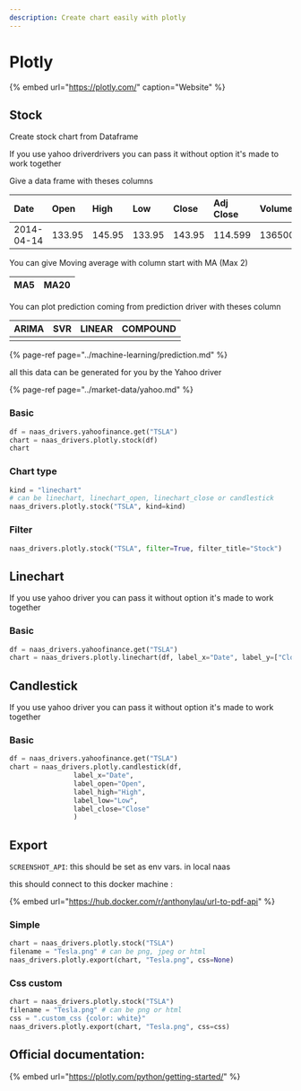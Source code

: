 ```yaml
---
description: Create chart easily with plotly
---
```


# Plotly

{% embed url="https://plotly.com/" caption="Website" %}

## Stock

Create stock chart from Dataframe

If you use yahoo driverdrivers  you can pass it without option it's made to work together

Give a data frame with theses columns

| Date | Open | High | Low | Close | Adj Close | Volume | Company |
| :--- | :--- | :--- | :--- | :--- | :--- | :--- | :--- |
| 2014-04-14 | 133.95 | 145.95 | 133.95 | 143.95 | 114.599 | 13650000 | TSLA |

You can give Moving average with column start with MA \(Max 2\)

| MA5 | MA20 |
| :--- | :--- |


You can plot prediction coming from prediction driver with theses column

| ARIMA | SVR | LINEAR | COMPOUND |
| :--- | :--- | :--- | :--- |
|  |  |  |  |

{% page-ref page="../machine-learning/prediction.md" %}

all this data can be generated for you by the Yahoo driver

{% page-ref page="../market-data/yahoo.md" %}

### Basic

```python
df = naas_drivers.yahoofinance.get("TSLA")
chart = naas_drivers.plotly.stock(df)
chart
```

### Chart type

```python
kind = "linechart" 
# can be linechart, linechart_open, linechart_close or candlestick
naas_drivers.plotly.stock("TSLA", kind=kind)
```

### Filter

```python
naas_drivers.plotly.stock("TSLA", filter=True, filter_title="Stock")
```

## Linechart

If you use yahoo driver you can pass it without option it's made to work together

### Basic

```python
df = naas_drivers.yahoofinance.get("TSLA")
chart = naas_drivers.plotly.linechart(df, label_x="Date", label_y=["Close"])
```

## Candlestick

If you use yahoo driver you can pass it without option it's made to work together

### Basic

```python
df = naas_drivers.yahoofinance.get("TSLA")
chart = naas_drivers.plotly.candlestick(df, 
                label_x="Date", 
                label_open="Open", 
                label_high="High",
                label_low="Low",
                label_close="Close"
                )
```

## Export

`SCREENSHOT_API`: this should be set as env vars. in local naas

this should connect to this docker machine :

{% embed url="https://hub.docker.com/r/anthonylau/url-to-pdf-api" %}

### Simple

```python
chart = naas_drivers.plotly.stock("TSLA")
filename = "Tesla.png" # can be png, jpeg or html
naas_drivers.plotly.export(chart, "Tesla.png", css=None)
```

### Css custom

```python
chart = naas_drivers.plotly.stock("TSLA")
filename = "Tesla.png" # can be png or html
css = ".custom_css {color: white}"
naas_drivers.plotly.export(chart, "Tesla.png", css=css)
```

## Official documentation:

{% embed url="https://plotly.com/python/getting-started/" %}

